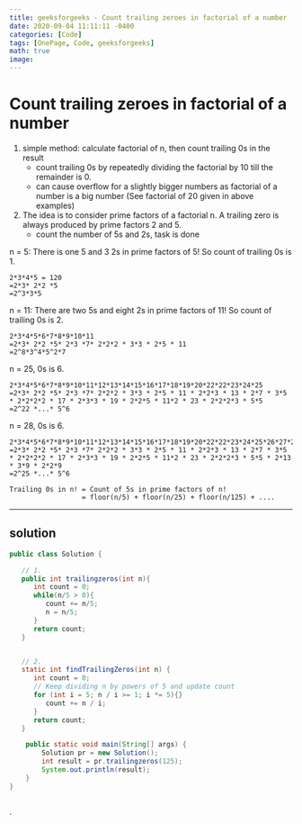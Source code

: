 ```yaml
---
title: geeksforgeeks - Count trailing zeroes in factorial of a number
date: 2020-09-04 11:11:11 -0400
categories: [Code]
tags: [OnePage, Code, geeksforgeeks]
math: true
image: 
---
```




# Count trailing zeroes in factorial of a number

1. simple method: calculate factorial of n, then count trailing 0s in the result
   - count trailing 0s by repeatedly dividing the factorial by 10 till the remainder is 0.
   - can cause overflow for a slightly bigger numbers as factorial of a number is a big number (See factorial of 20 given in above examples)
2. The idea is to consider prime factors of a factorial n. A trailing zero is always produced by prime factors 2 and 5. 
   - count the number of 5s and 2s, task is done

n = 5: There is one 5 and 3 2s in prime factors of 5! So count of trailing 0s is 1.

```
2*3*4*5 = 120
=2*3* 2*2 *5
=2^3*3*5
```

n = 11: There are two 5s and eight 2s in prime factors of 11! So count of trailing 0s is 2.

```
2*3*4*5*6*7*8*9*10*11
=2*3* 2*2 *5* 2*3 *7* 2*2*2 * 3*3 * 2*5 * 11
=2^8*3^4*5^2*7
```

n = 25, 0s is 6.

```
2*3*4*5*6*7*8*9*10*11*12*13*14*15*16*17*18*19*20*22*22*23*24*25
=2*3* 2*2 *5* 2*3 *7* 2*2*2 * 3*3 * 2*5 * 11 * 2*2*3 * 13 * 2*7 * 3*5 * 2*2*2*2 * 17 * 2*3*3 * 19 * 2*2*5 * 11*2 * 23 * 2*2*2*3 * 5*5
=2^22 *...* 5^6
```

n = 28, 0s is 6.

```
2*3*4*5*6*7*8*9*10*11*12*13*14*15*16*17*18*19*20*22*22*23*24*25*26*27*28
=2*3* 2*2 *5* 2*3 *7* 2*2*2 * 3*3 * 2*5 * 11 * 2*2*3 * 13 * 2*7 * 3*5 * 2*2*2*2 * 17 * 2*3*3 * 19 * 2*2*5 * 11*2 * 23 * 2*2*2*3 * 5*5 * 2*13 * 3*9 * 2*2*9
=2^25 *...* 5^6
```


```
Trailing 0s in n! = Count of 5s in prime factors of n!
                  = floor(n/5) + floor(n/25) + floor(n/125) + ....
```

---

## solution

```java
public class Solution {

   // 1.
   public int trailingzeros(int n){
      int count = 0;
      while(n/5 > 0){
         count += n/5;
         n = n/5;
      }
      return count;
   }


   // 2.
   static int findTrailingZeros(int n) { 
      int count = 0; 
      // Keep dividing n by powers of 5 and update count 
      for (int i = 5; n / i >= 1; i *= 5){}
         count += n / i; 
      }
      return count; 
   }

    public static void main(String[] args) {
        Solution pr = new Solution();
        int result = pr.trailingzeros(125);
        System.out.println(result);
    }
}



```




















.